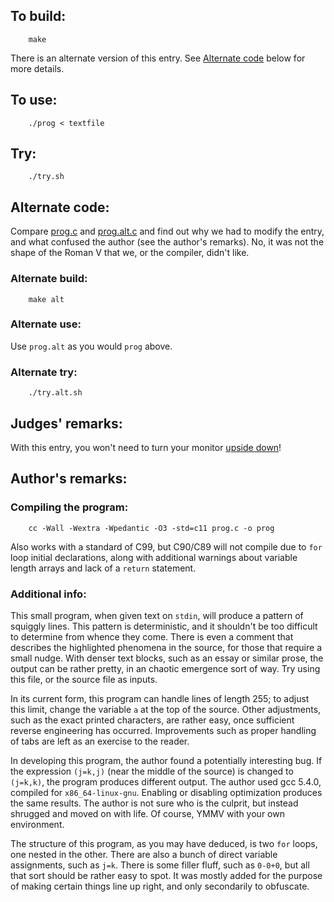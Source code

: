 ## To build:

```<!---sh-->
    make
```

There is an alternate version of this entry. See [Alternate
code](#alternate-code) below for more details.


## To use:

```<!---sh-->
    ./prog < textfile
```


## Try:

```<!---sh-->
    ./try.sh
```


## Alternate code:

Compare [prog.c](prog.c) and [prog.alt.c](prog.alt.c) and find out why we had to
modify the entry, and what confused the author (see the author's remarks).  No,
it was not the shape of the Roman V that we, or the compiler, didn't like.


### Alternate build:

```<!---sh-->
    make alt
```


### Alternate use:

Use `prog.alt` as you would `prog` above.


### Alternate try:

```<!---sh-->
    ./try.alt.sh
```


## Judges' remarks:

With this entry, you won't need to turn your monitor [upside
down](http://en.wikipedia.org/wiki/River_%28typography%29)!


## Author's remarks:

### Compiling the program:

```<!---sh-->
    cc -Wall -Wextra -Wpedantic -O3 -std=c11 prog.c -o prog
```

Also works with a standard of C99, but C90/C89 will not compile due to
`for` loop initial declarations, along with additional warnings about
variable length arrays and lack of a `return` statement.


### Additional info:

This small program, when given text on `stdin`, will produce a pattern of
squiggly lines. This pattern is deterministic, and it shouldn't be too
difficult to determine from whence they come. There is even a comment
that describes the highlighted phenomena in the source, for those that
require a small nudge. With denser text blocks, such as an essay or
similar prose, the output can be rather pretty, in an chaotic emergence
sort of way. Try using this file, or the source file as inputs.

In its current form, this program can handle lines of length 255; to
adjust this limit, change the variable `a` at the top of the source.
Other adjustments, such as the exact printed characters, are rather
easy, once sufficient reverse engineering has occurred. Improvements
such as proper handling of tabs are left as an exercise to the reader.

In developing this program, the author found a potentially interesting
bug. If the expression `(j=k,j)` (near the middle of the source) is
changed to `(j=k,k)`, the program produces different output. The author
used gcc 5.4.0, compiled for `x86_64-linux-gnu`. Enabling or
disabling optimization produces the same results. The author is not
sure who is the culprit, but instead shrugged and moved on with life.
Of course, YMMV with your own environment.

The structure of this program, as you may have deduced, is two `for`
loops, one nested in the other. There are also a bunch of direct
variable assignments, such as `j=k`. There is some filler fluff, such as
`0-0+0`, but all that sort should be rather easy to spot. It was mostly
added for the purpose of making certain things line up right, and only
secondarily to obfuscate.

<!--

    Copyright © 1984-2024 by Landon Curt Noll. All Rights Reserved.

    You are free to share and adapt this file under the terms of this license:

	Creative Commons Attribution-ShareAlike 4.0 International (CC BY-SA 4.0)

    For more information, see:

	https://creativecommons.org/licenses/by-sa/4.0/

-->
